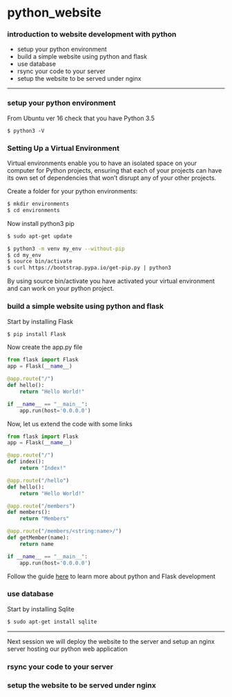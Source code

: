 # python_website

### introduction to website development with python

- setup your python environment
- build a simple website using python and flask
- use database
- rsync your code to your server
- setup the website to be served under nginx

---

### setup your python environment
From Ubuntu ver 16 check that you have Python 3.5
```
$ python3 -V
```
### Setting Up a Virtual Environment
Virtual environments enable you to have an isolated space on your computer for Python projects, ensuring that each of your projects can have its own set of dependencies that won’t disrupt any of your other projects.

Create a folder for your python environments:
```bash
$ mkdir environments
$ cd environments
```

Now install python3 pip
```bash
$ sudo apt-get update

$ python3 -m venv my_env --without-pip
$ cd my_env
$ source bin/activate
$ curl https://bootstrap.pypa.io/get-pip.py | python3
```
By using source bin/activate you have activated your virtual environment and can work on your python project.


### build a simple website using python and flask

Start by installing Flask
```bash
$ pip install Flask
```
Now create the app.py file
```python
from flask import Flask
app = Flask(__name__)

@app.route("/")
def hello():
    return "Hello World!"

if __name__ == "__main__":
    app.run(host='0.0.0.0')
```
Now, let us extend the code with some links
```python
from flask import Flask
app = Flask(__name__)

@app.route("/")
def index():
    return "Index!"

@app.route("/hello")
def hello():
    return "Hello World!"

@app.route("/members")
def members():
    return "Members"

@app.route("/members/<string:name>/")
def getMember(name):
    return name

if __name__ == "__main__":
    app.run(host='0.0.0.0')
```
Follow the guide [here](https://pythonspot.com/flask-web-app-with-python/)
to learn more about python and Flask development


### use database
Start by installing Sqlite
```bash
$ sudo apt-get install sqlite
```
---

Next session we will deploy the website to the server and setup an nginx server hosting our python web application

### rsync your code to your server

### setup the website to be served under nginx
